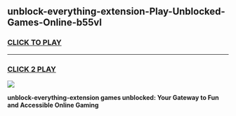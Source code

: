 
## unblock-everything-extension-Play-Unblocked-Games-Online-b55vl
<h3>
<a href="https://premium76.site?title=unblock-everything-extension&ref=25A">CLICK TO PLAY</a></h3>
<hr>

<h3>
<a href="https://premium76.site?title=unblock-everything-extension&ref=25A">CLICK 2 PLAY</a>
  
</h3>

<a href="https://premium76.site?title=unblock-everything-extension&ref=25A"><img src="https://clearcache.store/games.png"></a>


**unblock-everything-extension games unblocked: Your Gateway to Fun and Accessible Online Gaming**

